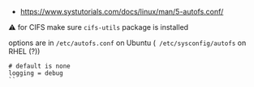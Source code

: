 * https://www.systutorials.com/docs/linux/man/5-autofs.conf/

:warning: for CIFS make sure `cifs-utils` package is installed

options are in `/etc/autofs.conf` on Ubuntu (` /etc/sysconfig/autofs` on RHEL (?))
```
# default is none
logging = debug
``
